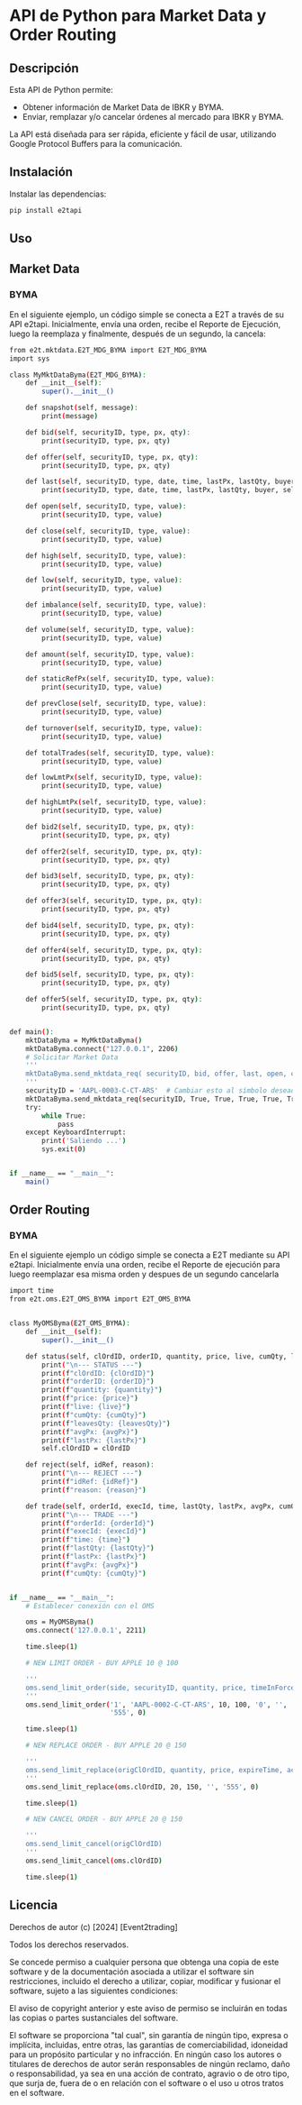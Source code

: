 # API de Python para Market Data y Order Routing

## Descripción

Esta API de Python permite:

- Obtener información de Market Data de IBKR y BYMA.
- Enviar, remplazar y/o cancelar órdenes al mercado para IBKR y BYMA.

La API está diseñada para ser rápida, eficiente y fácil de usar, utilizando Google Protocol Buffers para la
comunicación.


## Instalación

Instalar las dependencias:

```bash
pip install e2tapi
```

## Uso

## Market Data

### BYMA

En el siguiente ejemplo, un código simple se conecta a E2T a través de su API e2tapi. Inicialmente, envía una orden, recibe el Reporte de Ejecución, luego la reemplaza y finalmente, después de un segundo, la cancela:

```bash
from e2t.mktdata.E2T_MDG_BYMA import E2T_MDG_BYMA
import sys

class MyMktDataByma(E2T_MDG_BYMA):
    def __init__(self):
        super().__init__()

    def snapshot(self, message):
        print(message)

    def bid(self, securityID, type, px, qty):
        print(securityID, type, px, qty)

    def offer(self, securityID, type, px, qty):
        print(securityID, type, px, qty)

    def last(self, securityID, type, date, time, lastPx, lastQty, buyer, seller):
        print(securityID, type, date, time, lastPx, lastQty, buyer, seller)

    def open(self, securityID, type, value):
        print(securityID, type, value)

    def close(self, securityID, type, value):
        print(securityID, type, value)

    def high(self, securityID, type, value):
        print(securityID, type, value)

    def low(self, securityID, type, value):
        print(securityID, type, value)

    def imbalance(self, securityID, type, value):
        print(securityID, type, value)

    def volume(self, securityID, type, value):
        print(securityID, type, value)

    def amount(self, securityID, type, value):
        print(securityID, type, value)

    def staticRefPx(self, securityID, type, value):
        print(securityID, type, value)

    def prevClose(self, securityID, type, value):
        print(securityID, type, value)

    def turnover(self, securityID, type, value):
        print(securityID, type, value)

    def totalTrades(self, securityID, type, value):
        print(securityID, type, value)

    def lowLmtPx(self, securityID, type, value):
        print(securityID, type, value)

    def highLmtPx(self, securityID, type, value):
        print(securityID, type, value)

    def bid2(self, securityID, type, px, qty):
        print(securityID, type, px, qty)

    def offer2(self, securityID, type, px, qty):
        print(securityID, type, px, qty)

    def bid3(self, securityID, type, px, qty):
        print(securityID, type, px, qty)

    def offer3(self, securityID, type, px, qty):
        print(securityID, type, px, qty)

    def bid4(self, securityID, type, px, qty):
        print(securityID, type, px, qty)

    def offer4(self, securityID, type, px, qty):
        print(securityID, type, px, qty)

    def bid5(self, securityID, type, px, qty):
        print(securityID, type, px, qty)

    def offer5(self, securityID, type, px, qty):
        print(securityID, type, px, qty)


def main():
    mktDataByma = MyMktDataByma()
    mktDataByma.connect("127.0.0.1", 2206)
    # Solicitar Market Data
    '''
    mktDataByma.send_mktdata_req( securityID, bid, offer, last, open, close, high, low, imbalance, volume, amount, staticRefPx, prevClose, turnover, totalTrades, LimitPx, bid2, offer2, bid3, offer3, bid4, offer4, bid5, offer5)
    '''
    securityID = 'AAPL-0003-C-CT-ARS'  # Cambiar esto al símbolo deseado
    mktDataByma.send_mktdata_req(securityID, True, True, True, True, True, True, True, True, True, True, True, True, True, True, True, True, True, True, True, True, True, True, True)
    try:
        while True:
            pass
    except KeyboardInterrupt:
        print('Saliendo ...')
        sys.exit(0)


if __name__ == "__main__":
    main()
```                              



## Order Routing

### BYMA

En el siguiente ejemplo un código simple se conecta a E2T mediante su API e2tapi. Inicialmente envía una orden, recibe el Reporte de ejecución para luego reemplazar esa misma orden y despues de un segundo cancelarla

```bash
import time
from e2t.oms.E2T_OMS_BYMA import E2T_OMS_BYMA


class MyOMSByma(E2T_OMS_BYMA):
    def __init__(self):
        super().__init__()

    def status(self, clOrdID, orderID, quantity, price, live, cumQty, leavesQty, avgPx, lastPx):
        print("\n--- STATUS ---")
        print(f"clOrdID: {clOrdID}")
        print(f"orderID: {orderID}")
        print(f"quantity: {quantity}")
        print(f"price: {price}")
        print(f"live: {live}")
        print(f"cumQty: {cumQty}")
        print(f"leavesQty: {leavesQty}")
        print(f"avgPx: {avgPx}")
        print(f"lastPx: {lastPx}")
        self.clOrdID = clOrdID

    def reject(self, idRef, reason):
        print("\n--- REJECT ---")
        print(f"idRef: {idRef}")
        print(f"reason: {reason}")

    def trade(self, orderId, execId, time, lastQty, lastPx, avgPx, cumQty):
        print("\n--- TRADE ---")
        print(f"orderId: {orderId}")
        print(f"execId: {execId}")
        print(f"time: {time}")
        print(f"lastQty: {lastQty}")
        print(f"lastPx: {lastPx}")
        print(f"avgPx: {avgPx}")
        print(f"cumQty: {cumQty}")


if __name__ == "__main__":
    # Establecer conexión con el OMS

    oms = MyOMSByma()
    oms.connect('127.0.0.1', 2211)

    time.sleep(1)

    # NEW LIMIT ORDER - BUY APPLE 10 @ 100

    '''
    oms.send_limit_order(side, securityID, quantity, price, timeInForce, expireTime, settlType, account,display)
    '''
    oms.send_limit_order('1', 'AAPL-0002-C-CT-ARS', 10, 100, '0', '', '',
                         '555', 0)

    time.sleep(1)

    # NEW REPLACE ORDER - BUY APPLE 20 @ 150

    '''
    oms.send_limit_replace(origClOrdID, quantity, price, expireTime, account, display)
    '''
    oms.send_limit_replace(oms.clOrdID, 20, 150, '', '555', 0)

    time.sleep(1)

    # NEW CANCEL ORDER - BUY APPLE 20 @ 150

    '''
    oms.send_limit_cancel(origClOrdID)
    '''
    oms.send_limit_cancel(oms.clOrdID)

    time.sleep(1)
```

## Licencia

Derechos de autor (c) [2024] [Event2trading]

Todos los derechos reservados.

Se concede permiso a cualquier persona que obtenga una copia de este software y de la documentación asociada a utilizar el software sin restricciones, incluido el derecho a utilizar, copiar, modificar y fusionar el software, sujeto a las siguientes condiciones:

El aviso de copyright anterior y este aviso de permiso se incluirán en todas las copias o partes sustanciales del software.

El software se proporciona "tal cual", sin garantía de ningún tipo, expresa o implícita, incluidas, entre otras, las garantías de comerciabilidad, idoneidad para un propósito particular y no infracción. En ningún caso los autores o titulares de derechos de autor serán responsables de ningún reclamo, daño o responsabilidad, ya sea en una acción de contrato, agravio o de otro tipo, que surja de, fuera de o en relación con el software o el uso u otros tratos en el software.
